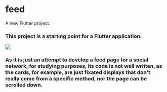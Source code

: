 # feed

A new Flutter project.

### This project is a starting point for a Flutter application. 


<img src="readme/img/app"/>
<br/>

### As it is just an attempt to develop a feed page for a social network, for studying purposes, its code is not well written, as the cards, for example, are just fixated displays that don't really come from a specific method, nor the page can be scrolled down.
